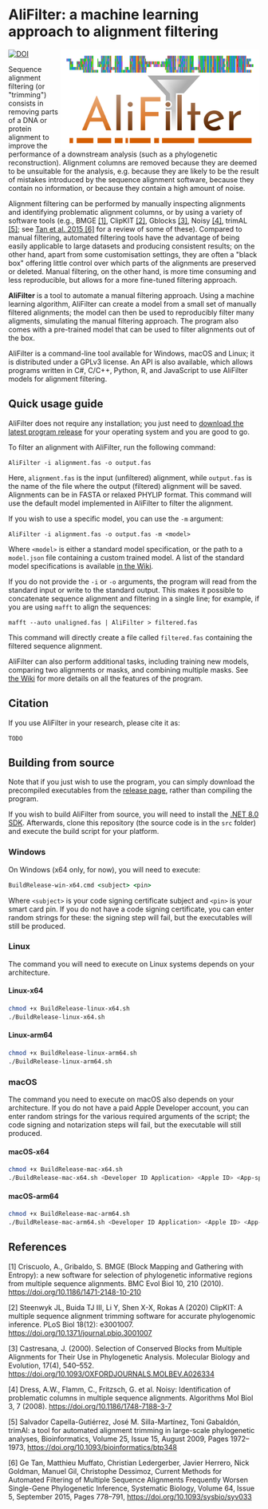 # AliFilter: a machine learning approach to alignment filtering

<img src="AliFilter_banner.svg" height=200 align="right" />

[![DOI](https://zenodo.org/badge/DOI/10.5281/zenodo.14861813.svg)](https://doi.org/10.5281/zenodo.14861813)

Sequence alignment filtering (or "trimming") consists in removing parts of a DNA or protein alignment to improve the performance of a downstream analysis (such as a phylogenetic reconstruction). Alignment columns are removed because they are deemed to be unsuitable for the analysis, e.g. because they are likely to be the result of mistakes introduced by the sequence alignment software, because they contain no information, or because they contain a high amount of noise.

Alignment filtering can be performed by manually inspecting alignments and identifying problematic alignment columns, or by using a variety of software tools (e.g., BMGE [[1]](https://doi.org/10.1186/1471-2148-10-210), ClipKIT [[2]](https://doi.org/10.1371/journal.pbio.3001007), Gblocks [[3]](https://doi.org/10.1093/OXFORDJOURNALS.MOLBEV.A026334), Noisy [[4]](https://doi.org/10.1186/1748-7188-3-7), trimAL [[5]](https://doi.org/10.1093/bioinformatics/btp348); see [Tan et al. 2015 [6]](https://doi.org/10.1093/sysbio/syv033) for a review of some of these). Compared to manual filtering, automated filtering tools have the advantage of being easily applicable to large datasets and producing consistent results; on the other hand, apart from some customisation settings, they are often a "black box" offering little control over which parts of the alignments are preserved or deleted. Manual filtering, on the other hand, is more time consuming and less reproducible, but allows for a more fine-tuned filtering approach.

**AliFilter** is a tool to automate a manual filtering approach. Using a machine learning algorithm, AliFilter can create a model from a small set of manually filtered alignments; the model can then be used to reproducibly filter many aligments, simulating the manual filtering approach. The program also comes with a pre-trained model that can be used to filter alignments out of the box.

AliFilter is a command-line tool available for Windows, macOS and Linux; it is distributed under a GPLv3 license. An API is also available, which allows programs written in C#, C/C++, Python, R, and JavaScript to use AliFilter models for alignment filtering.

## Quick usage guide

AliFilter does not require any installation; you just need to [download the latest program release](https://github.com/arklumpus/AliFilter/releases) for your operating system and you are good to go.

To filter an alignment with AliFilter, run the following command:

```
AliFilter -i alignment.fas -o output.fas
```

Here, `alignment.fas` is the input (unfiltered) alignment, while `output.fas` is the name of the file where the output (filtered) alignment will be saved. Alignments can be in FASTA or relaxed PHYLIP format. This command will use the default model implemented in AliFilter to filter the alignment.

If you wish to use a specific model, you can use the `-m` argument:

```
AliFilter -i alignment.fas -o output.fas -m <model>
```

Where `<model>` is either a standard model specification, or the path to a `model.json` file containing a custom trained model. A list of the standard model specifications is available [in the Wiki](https://github.com/arklumpus/AliFilter/wiki/Alignment-filtering#standard-models).

If you do not provide the `-i` or `-o` arguments, the program will read from the standard input or write to the standard output. This makes it possible to concatenate sequence alignment and filtering in a single line; for example, if you are using `mafft` to align the sequences:

```
mafft --auto unaligned.fas | AliFilter > filtered.fas
```

This command will directly create a file called `filtered.fas` containing the filtered sequence alignment.

AliFilter can also perform additional tasks, including training new models, comparing two alignments or masks, and combining multiple masks. See [the Wiki](https://github.com/arklumpus/AliFilter/wiki) for more details on all the features of the program.

## Citation

If you use AliFilter in your research, please cite it as:

```
TODO
```

## Building from source

Note that if you just wish to use the program, you can simply download the precompiled executables from the [release page](https://github.com/arklumpus/AliFilter/releases), rather than compiling the program.

If you wish to build AliFilter from source, you will need to install the [.NET 8.0 SDK](https://dotnet.microsoft.com/en-us/download/dotnet/8.0). Afterwards, clone this repository (the source code is in the `src` folder) and execute the build script for your platform.

### Windows

On Windows (x64 only, for now), you will need to execute:

```cmd
BuildRelease-win-x64.cmd <subject> <pin>
```

Where `<subject>` is your code signing certificate subject and `<pin>` is your smart card pin. If you do not have a code signing certificate, you can enter random strings for these: the signing step will fail, but the executables will still be produced.

### Linux

The command you will need to execute on Linux systems depends on your architecture.

#### Linux-x64

```bash
chmod +x BuildRelease-linux-x64.sh
./BuildRelease-linux-x64.sh
```

#### Linux-arm64

```bash
chmod +x BuildRelease-linux-arm64.sh
./BuildRelease-linux-arm64.sh
```

### macOS

The command you need to execute on macOS also depends on your architecture. If you do not have a paid Apple Developer account, you can enter random strings for the various required arguments of the script; the code signing and notarization steps will fail, but the executable will still produced.

#### macOS-x64

```bash
chmod +x BuildRelease-mac-x64.sh
./BuildRelease-mac-x64.sh <Developer ID Application> <Apple ID> <App-specific password> <Developer team ID>
```

#### macOS-arm64

```bash
chmod +x BuildRelease-mac-arm64.sh
./BuildRelease-mac-arm64.sh <Developer ID Application> <Apple ID> <App-specific password> <Developer team ID>
```

## References

[1] Criscuolo, A., Gribaldo, S. BMGE (Block Mapping and Gathering with Entropy): a new software for selection of phylogenetic informative regions from multiple sequence alignments. BMC Evol Biol 10, 210 (2010). https://doi.org/10.1186/1471-2148-10-210

[2] Steenwyk JL, Buida TJ III, Li Y, Shen X-X, Rokas A (2020) ClipKIT: A multiple sequence alignment trimming software for accurate phylogenomic inference. PLoS Biol 18(12): e3001007. https://doi.org/10.1371/journal.pbio.3001007

[3] Castresana, J. (2000). Selection of Conserved Blocks from Multiple Alignments for Their Use in Phylogenetic Analysis. Molecular Biology and Evolution, 17(4), 540–552. https://doi.org/10.1093/OXFORDJOURNALS.MOLBEV.A026334

[4] Dress, A.W., Flamm, C., Fritzsch, G. et al. Noisy: Identification of problematic columns in multiple sequence alignments. Algorithms Mol Biol 3, 7 (2008). https://doi.org/10.1186/1748-7188-3-7

[5] Salvador Capella-Gutiérrez, José M. Silla-Martínez, Toni Gabaldón, trimAl: a tool for automated alignment trimming in large-scale phylogenetic analyses, Bioinformatics, Volume 25, Issue 15, August 2009, Pages 1972–1973, https://doi.org/10.1093/bioinformatics/btp348

[6] Ge Tan, Matthieu Muffato, Christian Ledergerber, Javier Herrero, Nick Goldman, Manuel Gil, Christophe Dessimoz, Current Methods for Automated Filtering of Multiple Sequence Alignments Frequently Worsen Single-Gene Phylogenetic Inference, Systematic Biology, Volume 64, Issue 5, September 2015, Pages 778–791, https://doi.org/10.1093/sysbio/syv033
